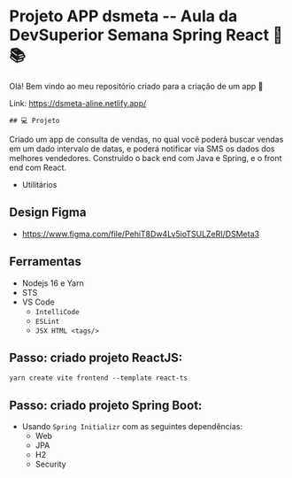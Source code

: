 #  **Projeto APP dsmeta** -- Aula da DevSuperior **Semana Spring React** :woman: :books:

Olá! Bem vindo ao meu repositório criado para a criação de um app :wave:

Link: https://dsmeta-aline.netlify.app/

    ## 💻 Projeto

Criado um  app de consulta de vendas, no qual você poderá buscar vendas em um dado intervalo de datas, e poderá notificar via SMS os dados dos melhores vendedores. Construido o back end com Java e Spring, e o front end com React.

- Utilitários

## Design Figma

- https://www.figma.com/file/PehiT8Dw4Lv5ioTSULZeRI/DSMeta3


## Ferramentas
- Nodejs 16 e Yarn
- STS
- VS Code
  - `IntelliCode`
  - `ESLint`
  - `JSX HTML <tags/>`

    
## Passo: criado projeto ReactJS: 
```
yarn create vite frontend --template react-ts
```

## Passo: criado projeto Spring Boot:

- Usando `Spring Initializr` com as seguintes dependências:
  - Web
  - JPA
  - H2
  - Security



